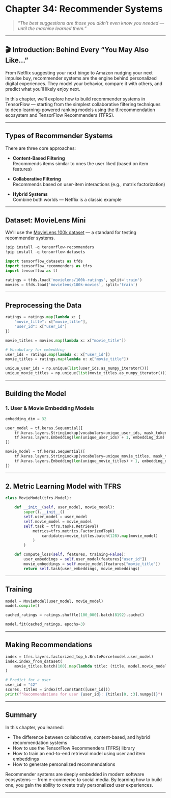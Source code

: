# Chapter 34: Recommender Systems

> “*The best suggestions are those you didn’t even know you needed — until the machine learned them.*”

---

## 🎬 Introduction: Behind Every “You May Also Like…”

From Netflix suggesting your next binge to Amazon nudging your next impulse buy, recommender systems are the engine behind personalized digital experiences. They model your behavior, compare it with others, and predict what you’ll likely enjoy next.

In this chapter, we’ll explore how to build recommender systems in TensorFlow — starting from the simplest collaborative filtering techniques to deep learning-powered ranking models using the tf.recommendation ecosystem and TensorFlow Recommenders (TFRS).

---

## Types of Recommender Systems

There are three core approaches:

- **Content-Based Filtering**  
Recommends items similar to ones the user liked (based on item features)

- **Collaborative Filtering**  
Recommends based on user-item interactions (e.g., matrix factorization)

- **Hybrid Systems**  
Combine both worlds — Netflix is a classic example

---

## Dataset: MovieLens Mini

We'll use the [MovieLens 100k dataset](https://grouplens.org/datasets/movielens/) — a standard for testing recommender systems.
```python
!pip install -q tensorflow-recommenders
!pip install -q tensorflow-datasets

import tensorflow_datasets as tfds
import tensorflow_recommenders as tfrs
import tensorflow as tf

ratings = tfds.load('movielens/100k-ratings', split='train')
movies = tfds.load('movielens/100k-movies', split='train')
```

---

## Preprocessing the Data

```python
ratings = ratings.map(lambda x: {
    "movie_title": x["movie_title"],
    "user_id": x["user_id"]
})

movie_titles = movies.map(lambda x: x["movie_title"])

# Vocabulary for embedding
user_ids = ratings.map(lambda x: x["user_id"])
movie_titles = ratings.map(lambda x: x["movie_title"])

unique_user_ids = np.unique(list(user_ids.as_numpy_iterator()))
unique_movie_titles = np.unique(list(movie_titles.as_numpy_iterator()))
```

---

## Building the Model

### 1. User & Movie Embedding Models
```python
embedding_dim = 32

user_model = tf.keras.Sequential([
    tf.keras.layers.StringLookup(vocabulary=unique_user_ids, mask_token=None),
    tf.keras.layers.Embedding(len(unique_user_ids) + 1, embedding_dim)
])

movie_model = tf.keras.Sequential([
    tf.keras.layers.StringLookup(vocabulary=unique_movie_titles, mask_token=None),
    tf.keras.layers.Embedding(len(unique_movie_titles) + 1, embedding_dim)
])
```

---

## 2. Metric Learning Model with TFRS
```python
class MovieModel(tfrs.Model):

    def __init__(self, user_model, movie_model):
        super().__init__()
        self.user_model = user_model
        self.movie_model = movie_model
        self.task = tfrs.tasks.Retrieval(
            metrics=tfrs.metrics.FactorizedTopK(
                candidates=movie_titles.batch(128).map(movie_model)
            )
        )

    def compute_loss(self, features, training=False):
        user_embeddings = self.user_model(features["user_id"])
        movie_embeddings = self.movie_model(features["movie_title"])
        return self.task(user_embeddings, movie_embeddings)
```

---

## Training

```python
model = MovieModel(user_model, movie_model)
model.compile()

cached_ratings = ratings.shuffle(100_000).batch(8192).cache()

model.fit(cached_ratings, epochs=3)
```

---

## Making Recommendations

```python
index = tfrs.layers.factorized_top_k.BruteForce(model.user_model)
index.index_from_dataset(
    movie_titles.batch(100).map(lambda title: (title, model.movie_model(title)))
)

# Predict for a user
user_id = "42"
scores, titles = index(tf.constant([user_id]))
print(f"Recommendations for user {user_id}: {titles[0, :3].numpy()}")
```

---

## Summary

In this chapter, you learned:

- The difference between collaborative, content-based, and hybrid recommendation systems  
- How to use the TensorFlow Recommenders (TFRS) library  
- How to train an end-to-end retrieval model using user and item embeddings  
- How to generate personalized recommendations

Recommender systems are deeply embedded in modern software ecosystems — from e-commerce to social media. By learning how to build one, you gain the ability to create truly personalized user experiences.

---

